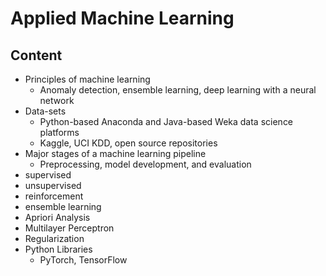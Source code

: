 # Applied Machine Learning

## Content
* Principles of machine learning
  * Anomaly detection, ensemble learning, deep learning with a neural network
* Data-sets
  * Python-based Anaconda and Java-based Weka data science platforms
  * Kaggle, UCI KDD, open source repositories
* Major stages of a machine learning pipeline
  * Preprocessing, model development, and evaluation
* supervised
* unsupervised
* reinforcement
* ensemble learning
* Apriori Analysis
* Multilayer Perceptron
* Regularization
* Python Libraries
  * PyTorch, TensorFlow
